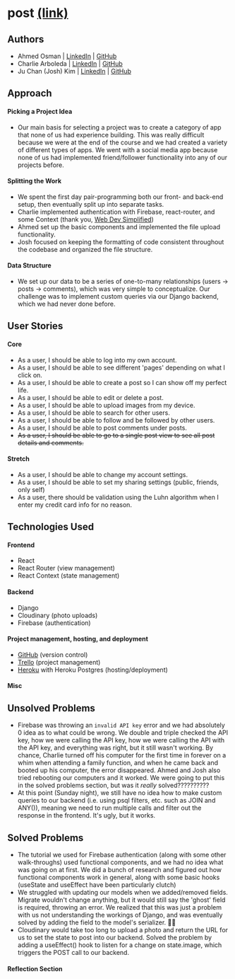 # post [(link)](https://post-ga.herokuapp.com/)

## Authors
- Ahmed Osman | [LinkedIn](https://www.linkedin.com/in/aosman-/) | [GitHub](https://github.com/a-osm)
- Charlie Arboleda | [LinkedIn](https://www.linkedin.com/in/charliearboleda/) | [GitHub](https://github.com/Charliearboleda)
- Ju Chan (Josh) Kim | [LinkedIn](https://www.linkedin.com/in/jc-k91/) | [GitHub](https://github.com/jc-k91)


## Approach
#### Picking a Project Idea
- Our main basis for selecting a project was to create a category of app that none of us had experience building. This was really difficult because we were at the end of the course and we had created a variety of different types of apps. We went with a social media app because none of us had implemented friend/follower functionality into any of our projects before.

#### Splitting the Work
- We spent the first day pair-programming both our front- and back-end setup, then eventually split up into separate tasks.
- Charlie implemented authentication with Firebase, react-router, and some Context (thank you, [Web Dev Simplified](https://www.youtube.com/watch?v=PKwu15ldZ7k))
- Ahmed set up the basic components and implemented the file upload functionality.
- Josh focused on keeping the formatting of code consistent throughout the codebase and organized the file structure.

#### Data Structure
- We set up our data to be a series of one-to-many relationships (users -> posts -> comments), which was very simple to conceptualize. Our challenge was to implement custom queries via our Django backend, which we had never done before.

## User Stories
#### Core
- As a user, I should be able to log into my own account.
- As a user, I should be able to see different 'pages' depending on what I click on.
- As a user, I should be able to create a post so I can show off my perfect life.
- As a user, I should be able to edit or delete a post.
- As a user, I should be able to upload images from my device.
- As a user, I should be able to search for other users.
- As a user, I should be able to follow and be followed by other users.
- As a user, I should be able to post comments under posts.
- ~~As a user, I should be able to go to a single post view to see all post details and comments.~~

#### Stretch
- As a user, I should be able to change my account settings.
- As a user, I should be able to set my sharing settings (public, friends, only self)
- As a user, there should be validation using the Luhn algorithm when I enter my credit card info for no reason.

## Technologies Used
#### Frontend
- React
- React Router (view management)
- React Context (state management)

#### Backend
- Django
- Cloudinary (photo uploads)
- Firebase (authentication)

#### Project management, hosting, and deployment
- [GitHub](https://github.com) (version control)
- [Trello](https://trello.com) (project management)
- [Heroku](https://heroku.com) with Heroku Postgres (hosting/deployment)

#### Misc


## Unsolved Problems
- Firebase was throwing an `invalid API key` error and we had absolutely 0 idea as to what could be wrong. We double and triple checked the API key, how we were calling the API key, how we were calling the API with the API key, and everything was right, but it still wasn't working. By chance, Charlie turned off his computer for the first time in forever on a whim when attending a family function, and when he came back and booted up his computer, the error disappeared. Ahmed and Josh also tried rebooting our computers and it worked. We were going to put this in the solved problems section, but was it *really* solved??????????
- At this point (Sunday night), we still have no idea how to make custom queries to our backend (i.e. using psql filters, etc. such as JOIN and ANY()), meaning we need to run multiple calls and filter out the response in the frontend. It's ugly, but it works.

## Solved Problems
- The tutorial we used for Firebase authentication (along with some other walk-throughs) used functional components, and we had no idea what was going on at first. We did a bunch of research and figured out how functional components work in general, along with some basic hooks (useState and useEffect have been particularly clutch)
- We struggled with updating our models when we added/removed fields. Migrate wouldn't change anything, but it would still say the 'ghost' field is required, throwing an error. We realized that this was just a problem with us not understanding the workings of Django, and was eventually solved by adding the field to the model's serializer. 🤦‍♂️
- Cloudinary would take too long to upload a photo and return the URL for us to set the state to post into our backend. Solved the problem by adding a useEffect() hook to listen for a change on state.image, which triggers the POST call to our backend.

#### Reflection Section
